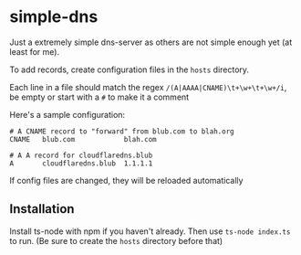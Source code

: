 # simple-dns

Just a extremely simple dns-server as others are not simple enough yet (at least for me).

To add records, create configuration files in the `hosts` directory.

Each line in a file should match the regex `/(A|AAAA|CNAME)\t+\w+\t+\w+/i`, be empty or start with a `#` to make it a comment

Here's a sample configuration:
```
# A CNAME record to "forward" from blub.com to blah.org
CNAME   blub.com            blah.com

# A A record for cloudflaredns.blub
A       cloudflaredns.blub  1.1.1.1
```

If config files are changed, they will be reloaded automatically

## Installation

Install ts-node with npm if you haven't already.
Then use `ts-node index.ts` to run. (Be sure to create the `hosts` directory before that)
